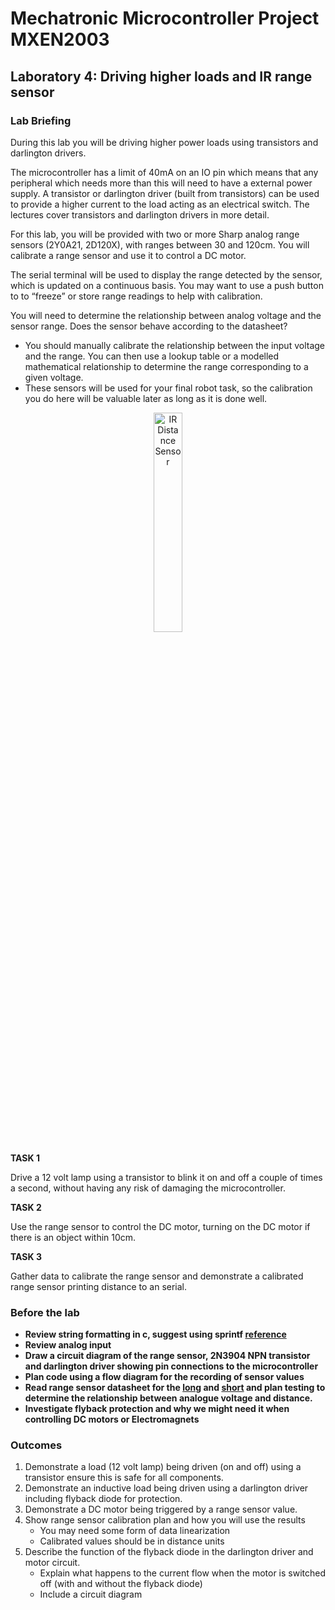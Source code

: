 # Mechatronic Microcontroller Project MXEN2003

## Laboratory 4: Driving higher loads and IR range sensor

### Lab Briefing

During this lab you will be driving higher power loads using transistors and darlington drivers. 

The microcontroller has a limit of 40mA on an IO pin which means that any peripheral which needs more than this will need to have a external power supply. A transistor or darlington driver (built from transistors) can be used to provide a higher current to the load acting as an electrical switch. The lectures cover transistors and darlington drivers in more detail.

For this lab, you will be provided with two or more Sharp analog range sensors (2Y0A21, 2D120X), with ranges between 30 and 120cm.  You will calibrate a range sensor and use it to control a DC motor.  

The serial terminal will be used to display the range detected by the sensor, which is updated on a continuous basis.  You may want to use a push button to to “freeze” or store range readings to help with calibration.

You will need to determine the relationship between analog voltage and the sensor range. Does the sensor behave according to the datasheet?
  -  You should manually calibrate the relationship between the input voltage and the range.  You can then use a lookup table or a modelled mathematical relationship to determine the range corresponding to a given voltage.
  -  These sensors will be used for your final robot task, so the calibration you do here will be valuable later as long as it is done well.

<p align="center"> <img src="https://cdn.sparkfun.com//assets/parts/1/8/4/00242-1.jpg" alt="IR Distance Sensor" width="30%"> </p>

**TASK 1**

Drive a 12 volt lamp using a transistor to blink it on and off a couple of times a second, without having any risk of damaging the microcontroller.

**TASK 2**

Use the range sensor to control the DC motor, turning on the DC motor if there is an object within 10cm.

**TASK 3**

Gather data to calibrate the range sensor and demonstrate a calibrated range sensor printing distance to an serial. 



### Before the lab
- **Review string formatting in c, suggest using sprintf [reference](https://en.cppreference.com/w/cpp/io/c/fprintf)**
- **Review analog input**
- **Draw a circuit diagram of the range sensor, 2N3904 NPN transistor and darlington driver showing pin connections to the microcontroller**
- **Plan code using a flow diagram for the recording of sensor values**
- **Read range sensor datasheet for the [long](https://global.sharp/products/device/lineup/data/pdf/datasheet/gp2y0a21yk_e.pdf) and [short](https://www.digikey.com/htmldatasheets/production/9627/0/0/1/GP2D120-Datasheet.pdf) and plan testing to determine the relationship between analogue voltage and distance.**
- **Investigate flyback protection and why we might need it when controlling DC motors or Electromagnets**

### Outcomes
1. Demonstrate a load (12 volt lamp) being driven (on and off) using a transistor ensure this is safe for all components.
2. Demonstrate an inductive load being driven using a darlington driver including flyback diode for protection.
3. Demonstrate a DC motor being triggered by a range sensor value.
4. Show range sensor calibration plan and how you will use the results
   - You may need some form of data linearization
   - Calibrated values should be in distance units
5. Describe the function of the flyback diode in the darlington driver and motor circuit.
   - Explain what happens to the current flow when the motor is switched off (with and without the flyback diode)
   - Include a circuit diagram

